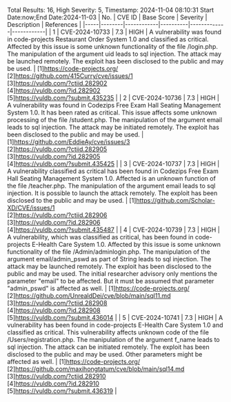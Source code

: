 Total Results: 16, High Severity: 5, Timestamp: 2024-11-04 08:10:31
Start Date:now;End Date:2024-11-03
| No. | CVE ID | Base Score | Severity | Description | References |
|-----|--------|------------|----------|-------------|------------|
| 1 | CVE-2024-10733 | 7.3  | HIGH | A vulnerability was found in code-projects Restaurant Order System 1.0 and classified as critical. Affected by this issue is some unknown functionality of the file /login.php. The manipulation of the argument uid leads to sql injection. The attack may be launched remotely. The exploit has been disclosed to the public and may be used. | [1]https://code-projects.org/<br>[2]https://github.com/415Curry/cve/issues/1<br>[3]https://vuldb.com/?ctiid.282902<br>[4]https://vuldb.com/?id.282902<br>[5]https://vuldb.com/?submit.435235 |
| 2 | CVE-2024-10736 | 7.3  | HIGH | A vulnerability was found in Codezips Free Exam Hall Seating Management System 1.0. It has been rated as critical. This issue affects some unknown processing of the file /student.php. The manipulation of the argument email leads to sql injection. The attack may be initiated remotely. The exploit has been disclosed to the public and may be used. | [1]https://github.com/EddieAy/cve/issues/3<br>[2]https://vuldb.com/?ctiid.282905<br>[3]https://vuldb.com/?id.282905<br>[4]https://vuldb.com/?submit.435425 |
| 3 | CVE-2024-10737 | 7.3  | HIGH | A vulnerability classified as critical has been found in Codezips Free Exam Hall Seating Management System 1.0. Affected is an unknown function of the file /teacher.php. The manipulation of the argument email leads to sql injection. It is possible to launch the attack remotely. The exploit has been disclosed to the public and may be used. | [1]https://github.com/Scholar-XD/CVE/issues/1<br>[2]https://vuldb.com/?ctiid.282906<br>[3]https://vuldb.com/?id.282906<br>[4]https://vuldb.com/?submit.435487 |
| 4 | CVE-2024-10739 | 7.3  | HIGH | A vulnerability, which was classified as critical, has been found in code-projects E-Health Care System 1.0. Affected by this issue is some unknown functionality of the file /Admin/adminlogin.php. The manipulation of the argument email/admin_pswd as part of String leads to sql injection. The attack may be launched remotely. The exploit has been disclosed to the public and may be used. The initial researcher advisory only mentions the parameter "email" to be affected. But it must be assumed that parameter "admin_pswd" is affected as well. | [1]https://code-projects.org/<br>[2]https://github.com/UnrealdDei/cve/blob/main/sql11.md<br>[3]https://vuldb.com/?ctiid.282908<br>[4]https://vuldb.com/?id.282908<br>[5]https://vuldb.com/?submit.436014 |
| 5 | CVE-2024-10741 | 7.3  | HIGH | A vulnerability has been found in code-projects E-Health Care System 1.0 and classified as critical. This vulnerability affects unknown code of the file /Users/registration.php. The manipulation of the argument f_name leads to sql injection. The attack can be initiated remotely. The exploit has been disclosed to the public and may be used. Other parameters might be affected as well. | [1]https://code-projects.org/<br>[2]https://github.com/maxihongtatum/cve/blob/main/sql14.md<br>[3]https://vuldb.com/?ctiid.282910<br>[4]https://vuldb.com/?id.282910<br>[5]https://vuldb.com/?submit.436319 |

